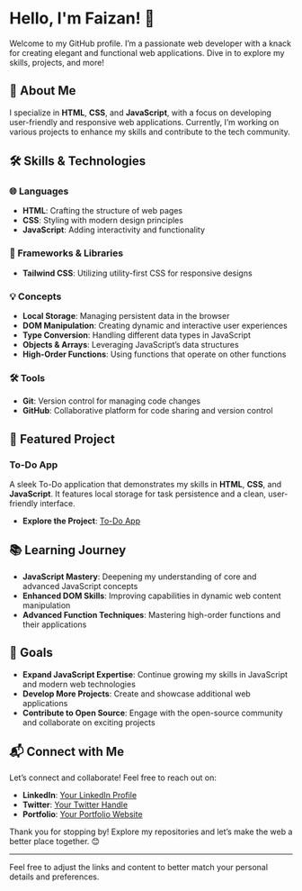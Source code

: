 # Hello, I'm Faizan! 👋

Welcome to my GitHub profile. I’m a passionate web developer with a knack for creating elegant and functional web applications. Dive in to explore my skills, projects, and more!

## 🚀 About Me

I specialize in **HTML**, **CSS**, and **JavaScript**, with a focus on developing user-friendly and responsive web applications. Currently, I’m working on various projects to enhance my skills and contribute to the tech community.

## 🛠 Skills & Technologies

### 🌐 Languages
- **HTML**: Crafting the structure of web pages
- **CSS**: Styling with modern design principles
- **JavaScript**: Adding interactivity and functionality

### 🔧 Frameworks & Libraries
- **Tailwind CSS**: Utilizing utility-first CSS for responsive designs

### 💡 Concepts
- **Local Storage**: Managing persistent data in the browser
- **DOM Manipulation**: Creating dynamic and interactive user experiences
- **Type Conversion**: Handling different data types in JavaScript
- **Objects & Arrays**: Leveraging JavaScript’s data structures
- **High-Order Functions**: Using functions that operate on other functions

### 🛠 Tools
- **Git**: Version control for managing code changes
- **GitHub**: Collaborative platform for code sharing and version control

## 🌟 Featured Project

### To-Do App

A sleek To-Do application that demonstrates my skills in **HTML**, **CSS**, and **JavaScript**. It features local storage for task persistence and a clean, user-friendly interface.

- **Explore the Project**: [To-Do App](https://github.com/yourusername/todo-app)

## 📚 Learning Journey

- **JavaScript Mastery**: Deepening my understanding of core and advanced JavaScript concepts
- **Enhanced DOM Skills**: Improving capabilities in dynamic web content manipulation
- **Advanced Function Techniques**: Mastering high-order functions and their applications

## 🎯 Goals

- **Expand JavaScript Expertise**: Continue growing my skills in JavaScript and modern web technologies
- **Develop More Projects**: Create and showcase additional web applications
- **Contribute to Open Source**: Engage with the open-source community and collaborate on exciting projects

## 📬 Connect with Me

Let’s connect and collaborate! Feel free to reach out on:

- **LinkedIn**: [Your LinkedIn Profile](https://www.linkedin.com/in/yourprofile)
- **Twitter**: [Your Twitter Handle](https://twitter.com/yourhandle)
- **Portfolio**: [Your Portfolio Website](https://yourportfolio.com)

Thank you for stopping by! Explore my repositories and let’s make the web a better place together. 😊

---

Feel free to adjust the links and content to better match your personal details and preferences.

